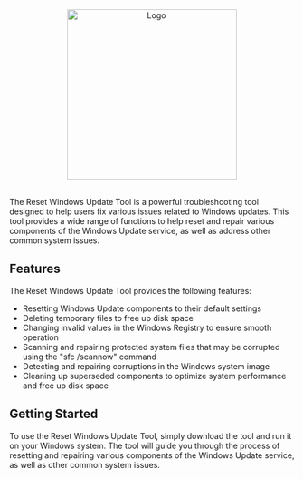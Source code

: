 <div align="center">
	<a href="https://wureset.com/">
		<img src="https://www.wureset.com/assets/images/logo.png" alt="Logo" height="300" width="300">
	</a>
</div>
<br />

The Reset Windows Update Tool is a powerful troubleshooting tool designed to help users fix various issues related to Windows updates. This tool provides a wide range of functions to help reset and repair various components of the Windows Update service, as well as address other common system issues.

## Features

The Reset Windows Update Tool provides the following features:

- Resetting Windows Update components to their default settings
- Deleting temporary files to free up disk space
- Changing invalid values in the Windows Registry to ensure smooth operation
- Scanning and repairing protected system files that may be corrupted using the "sfc /scannow" command
- Detecting and repairing corruptions in the Windows system image
- Cleaning up superseded components to optimize system performance and free up disk space

## Getting Started

To use the Reset Windows Update Tool, simply download the tool and run it on your Windows system. The tool will guide you through the process of resetting and repairing various components of the Windows Update service, as well as other common system issues.
